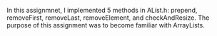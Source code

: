 In this assignmnet, I implemented 5 methods in AList.h: prepend, removeFirst, removeLast, removeElement, and checkAndResize. 
The purpose of this assignment was to become familiar with ArrayLists.
